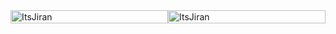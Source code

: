 <div style='display:flex;align-items:center;'>
<img style='width:100%' align="center" src="https://leetcard.jacoblin.cool/ItsJiran?ext=contest" alt="ItsJiran" />
<img style='width:100%' align="center" src="https://github-readme-streak-stats.herokuapp.com/?user=ItsJiran&theme=dark" alt="ItsJiran" />
</div>
